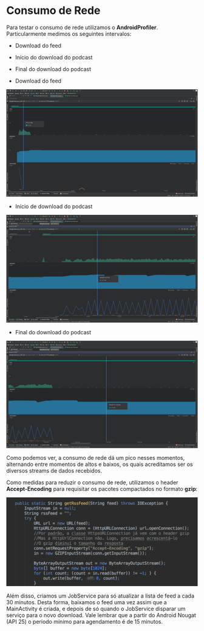 # Consumo de Rede

Para testar o consumo de rede utilizamos o **AndroidProfiler**. Particularmente medimos os seguintes intervalos:

* Download do feed
* Início do download do podcast
* Final do download do podcast

* Download do feed

![alt text](screens/profiler/variosInsertsLoop.png "Baixando - Início")

* Início de download do podcast

![alt text](screens/profiler/inicioBaixarPodcast.png "Baixando - Início")

* Final do download do podcast

![alt text](screens/profiler/finalBaixarPodcast.png "Baixando - Início")

Como podemos ver, a consumo de rede dá um pico nesses momentos, alternando entre momentos de altos e baixos, os quais acreditamos ser os diversos streams de dados recebidos.

Como medidas para reduzir o consumo de rede, utilizamos o header **Accept-Encoding** para requisitar os pacotes compactados no formato **gzip**:

![alt text](screens/network/gzip.png "GZip")

Além disso, criamos um JobService para só atualizar a lista de feed a cada 30 minutos. Desta forma, baixamos o feed uma vez assim que a MainActivity é criada, e depois de só quando o JobService disparar um serviço para o novo download. Vale lembrar que a partir do Android Nougat (API 25) o período mínimo para agendamento é de 15 minutos.

